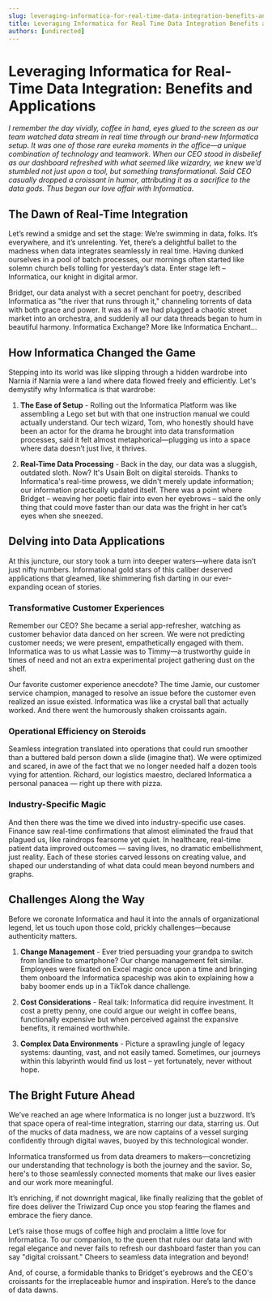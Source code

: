 ```yaml
---
slug: leveraging-informatica-for-real-time-data-integration-benefits-and-applications
title: Leveraging Informatica for Real Time Data Integration Benefits and Applications
authors: [undirected]
---
```



# Leveraging Informatica for Real-Time Data Integration: Benefits and Applications

*I remember the day vividly, coffee in hand, eyes glued to the screen as our team watched data stream in real time through our brand-new Informatica setup. It was one of those rare eureka moments in the office—a unique combination of technology and teamwork. When our CEO stood in disbelief as our dashboard refreshed with what seemed like wizardry, we knew we’d stumbled not just upon a tool, but something transformational. Said CEO casually dropped a croissant in humor, attributing it as a sacrifice to the data gods. Thus began our love affair with Informatica.*

## The Dawn of Real-Time Integration

Let’s rewind a smidge and set the stage: We’re swimming in data, folks. It’s everywhere, and it’s unrelenting. Yet, there’s a delightful ballet to the madness when data integrates seamlessly in real time. Having dunked ourselves in a pool of batch processes, our mornings often started like solemn church bells tolling for yesterday’s data. Enter stage left – Informatica, our knight in digital armor.

Bridget, our data analyst with a secret penchant for poetry, described Informatica as "the river that runs through it," channeling torrents of data with both grace and power. It was as if we had plugged a chaotic street market into an orchestra, and suddenly all our data threads began to hum in beautiful harmony. Informatica Exchange? More like Informatica Enchant... 

## How Informatica Changed the Game

Stepping into its world was like slipping through a hidden wardrobe into Narnia if Narnia were a land where data flowed freely and efficiently. Let's demystify why Informatica is that wardrobe:

1. **The Ease of Setup** - Rolling out the Informatica Platform was like assembling a Lego set but with that one instruction manual we could actually understand. Our tech wizard, Tom, who honestly should have been an actor for the drama he brought into data transformation processes, said it felt almost metaphorical—plugging us into a space where data doesn’t just live, it thrives.

2. **Real-Time Data Processing** - Back in the day, our data was a sluggish, outdated sloth. Now? It's Usain Bolt on digital steroids. Thanks to Informatica's real-time prowess, we didn't merely update information; our information practically updated itself. There was a point where Bridget – weaving her poetic flair into even her eyebrows – said the only thing that could move faster than our data was the fright in her cat’s eyes when she sneezed.

## Delving into Data Applications

At this juncture, our story took a turn into deeper waters—where data isn’t just nifty numbers. Informational gold stars of this caliber deserved applications that gleamed, like shimmering fish darting in our ever-expanding ocean of stories.

### Transformative Customer Experiences

Remember our CEO? She became a serial app-refresher, watching as customer behavior data danced on her screen. We were not predicting customer needs; we were present, empathetically engaged with them. Informatica was to us what Lassie was to Timmy—a trustworthy guide in times of need and not an extra experimental project gathering dust on the shelf.

Our favorite customer experience anecdote? The time Jamie, our customer service champion, managed to resolve an issue before the customer even realized an issue existed. Informatica was like a crystal ball that actually worked. And there went the humorously shaken croissants again.

### Operational Efficiency on Steroids

Seamless integration translated into operations that could run smoother than a buttered bald person down a slide (imagine that). We were optimized and scared, in awe of the fact that we no longer needed half a dozen tools vying for attention. Richard, our logistics maestro, declared Informatica a personal panacea — right up there with pizza.

### Industry-Specific Magic

And then there was the time we dived into industry-specific use cases. Finance saw real-time confirmations that almost eliminated the fraud that plagued us, like raindrops fearsome yet quiet. In healthcare, real-time patient data improved outcomes — saving lives, no dramatic embellishment, just reality. Each of these stories carved lessons on creating value, and shaped our understanding of what data could mean beyond numbers and graphs.

## Challenges Along the Way

Before we coronate Informatica and haul it into the annals of organizational legend, let us touch upon those cold, prickly challenges—because authenticity matters.

1. **Change Management** - Ever tried persuading your grandpa to switch from landline to smartphone? Our change management felt similar. Employees were fixated on Excel magic once upon a time and bringing them onboard the Informatica spaceship was akin to explaining how a baby boomer ends up in a TikTok dance challenge.

2. **Cost Considerations** - Real talk: Informatica did require investment. It cost a pretty penny, one could argue our weight in coffee beans, functionally expensive but when perceived against the expansive benefits, it remained worthwhile.

3. **Complex Data Environments** - Picture a sprawling jungle of legacy systems: daunting, vast, and not easily tamed. Sometimes, our journeys within this labyrinth would find us lost – yet fortunately, never without hope.

## The Bright Future Ahead

We’ve reached an age where Informatica is no longer just a buzzword. It’s that space opera of real-time integration, starring our data, starring us. Out of the mucks of data madness, we are now captains of a vessel surging confidently through digital waves, buoyed by this technological wonder.

Informatica transformed us from data dreamers to makers—concretizing our understanding that technology is both the journey and the savior. So, here's to those seamlessly connected moments that make our lives easier and our work more meaningful.

It’s enriching, if not downright magical, like finally realizing that the goblet of fire does deliver the Triwizard Cup once you stop fearing the flames and embrace the fiery dance.

Let’s raise those mugs of coffee high and proclaim a little love for Informatica. To our companion, to the queen that rules our data land with regal elegance and never fails to refresh our dashboard faster than you can say "digital croissant." Cheers to seamless data integration and beyond!

And, of course, a formidable thanks to Bridget's eyebrows and the CEO's croissants for the irreplaceable humor and inspiration. Here’s to the dance of data dawns.